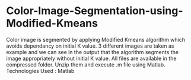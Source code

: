 # Color-Image-Segmentation-using-Modified-Kmeans
Color image is segmented by applying Modified Kmeans algorithm which avoids dependancy on initial K value.
3 different images are taken as example and we can see in the output that the algorithm segments the image appropriately without initial K value.
All files are available in the compressed folder. Unzip them and execute .m file using Matlab.
Technologies Used : Matlab
